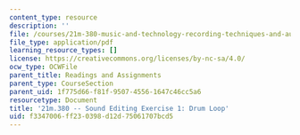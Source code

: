 ```yaml
---
content_type: resource
description: ''
file: /courses/21m-380-music-and-technology-recording-techniques-and-audio-production-fall-2016/f3347006ff230398d12d75061707bcd5_MIT21M_380F16_assn_ed1.pdf
file_type: application/pdf
learning_resource_types: []
license: https://creativecommons.org/licenses/by-nc-sa/4.0/
ocw_type: OCWFile
parent_title: Readings and Assignments
parent_type: CourseSection
parent_uid: 1f775d66-f81f-9507-4556-1647c46cc5a6
resourcetype: Document
title: '21m.380 -- Sound Editing Exercise 1: Drum Loop'
uid: f3347006-ff23-0398-d12d-75061707bcd5
---
```


